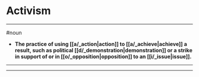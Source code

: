 # Activism
---
#noun
- **The practice of using [[a/_action|action]] to [[a/_achieve|achieve]] a result, such as political [[d/_demonstration|demonstration]] or a strike in support of or in [[o/_opposition|opposition]] to an [[i/_issue|issue]].**
---
---
